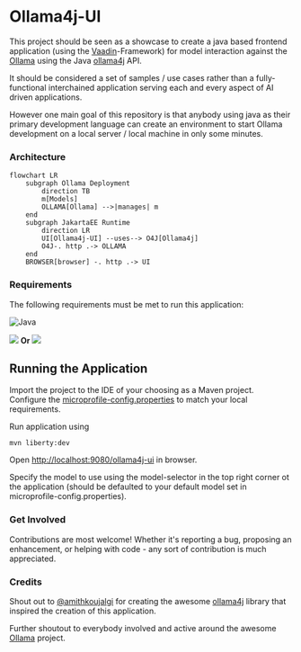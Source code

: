 # Ollama4j-UI

This project should be seen as a showcase to create a java based frontend application (using the [Vaadin](https://vaadin.com/)-Framework) for model interaction against the [Ollama](https://ollama.ai) using the Java [ollama4j](https://github.com/amithkoujalgi/ollama4j) API. 

It should be considered a set of samples / use cases rather than a fully-functional interchained application serving each and every aspect of AI driven applications.

However one main goal of this repository is that anybody using java as their primary development language can create an environment to start Ollama development on a local server / local machine in only some minutes.

### Architecture

```mermaid 
flowchart LR
    subgraph Ollama Deployment
        direction TB
        m[Models]
        OLLAMA[Ollama] -->|manages| m
    end
    subgraph JakartaEE Runtime
        direction LR    
        UI[Ollama4j-UI] --uses--> O4J[Ollama4j]
        O4J-. http .-> OLLAMA
    end
    BROWSER[browser] -. http .-> UI
```

### Requirements

The following requirements must be met to run this application:

![Java](https://img.shields.io/badge/Java-17_+-green.svg?style=just-the-message&labelColor=gray)

[![][ollama-shield]][ollama] **Or** [![][ollama-docker-shield]][ollama-docker]

[ollama]: https://ollama.ai/

[ollama-shield]: https://img.shields.io/badge/Ollama-Local_Installation-blue.svg?style=just-the-message&labelColor=gray

[ollama-docker]: https://hub.docker.com/r/ollama/ollama

[ollama-docker-shield]: https://img.shields.io/badge/Ollama-Docker-blue.svg?style=just-the-message&labelColor=gray


## Running the Application

Import the project to the IDE of your choosing as a Maven project. Configure the [microprofile-config.properties](src/main/resources/META-INF/microprofile-config.properties) to match your local requirements.

Run application using
```
mvn liberty:dev
```

Open [http://localhost:9080/ollama4j-ui](http://localhost:9080/ollama4j-ui) in browser.

Specify the model to use using the model-selector in the top right corner ot the application (should be defaulted to your default model set in microprofile-config.properties).

### Get Involved
Contributions are most welcome! Whether it's reporting a bug, proposing an enhancement, or helping with code - any sort of contribution is much appreciated.

### Credits
Shout out to [@amithkoujalgi](https://github.com/amithkoujalgi) for creating the awesome [ollama4j](https://github.com/amithkoujalgi/ollama4j/) library that inspired the creation of this application.

Further shoutout to everybody involved and active around the awesome [Ollama](https://ollama.ai/) project.

